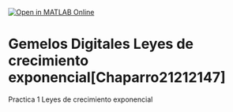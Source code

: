 [![Open in MATLAB Online](https://www.mathworks.com/images/responsive/global/open-in-matlab-online.svg)](https://matlab.mathworks.com/open/github/v1?repo=ChaparroAlain/Gemelos-Digitales-Leyes-de-crecimiento-exponencial-Chaparro21212147-)
# Gemelos Digitales Leyes de crecimiento exponencial[Chaparro21212147]
Practica 1 Leyes de crecimiento exponencial
